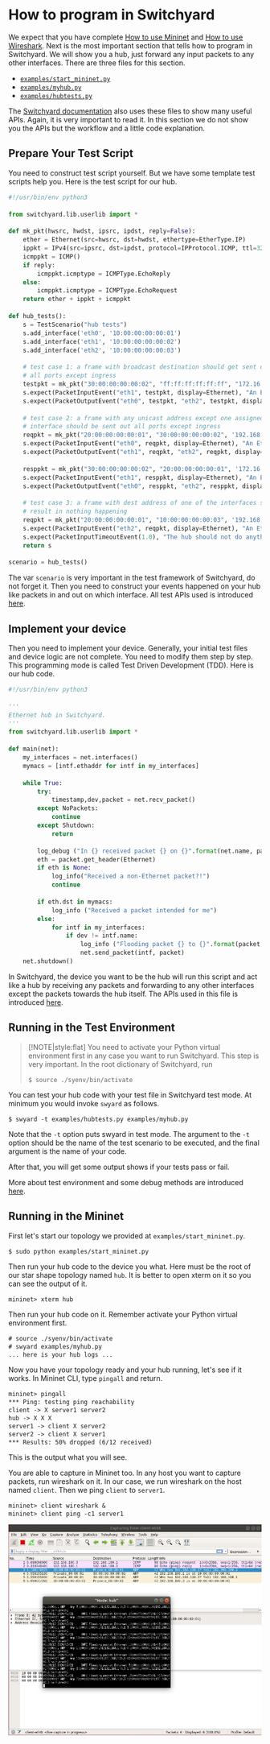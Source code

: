 # How to program in Switchyard

We expect that you have complete [How to use Mininet](./mininet.md) and [How to use Wireshark](./wireshark.md). Next is the most important section that tells how to program in Switchyard. We will show you a hub, just forward any input packets to any other interfaces. There are three files for this section.

- [`examples/start_mininet.py`](https://github.com/shellqiqi/switchyard/blob/master/examples/start_mininet.py)
- [`examples/myhub.py`](https://github.com/shellqiqi/switchyard/blob/master/examples/myhub.py)
- [`examples/hubtests.py`](https://github.com/shellqiqi/switchyard/blob/master/examples/hubtests.py)

The [Switchyard documentation](https://jsommers.github.io/switchyard/) also uses these files to show many useful APIs. Again, it is very important to read it. In this section we do not show you the APIs but the workflow and a little code explanation.

## Prepare Your Test Script

You need to construct test script yourself. But we have some template test scripts help you. Here is the test script for our hub.

```py
#!/usr/bin/env python3

from switchyard.lib.userlib import *

def mk_pkt(hwsrc, hwdst, ipsrc, ipdst, reply=False):
    ether = Ethernet(src=hwsrc, dst=hwdst, ethertype=EtherType.IP)
    ippkt = IPv4(src=ipsrc, dst=ipdst, protocol=IPProtocol.ICMP, ttl=32)
    icmppkt = ICMP()
    if reply:
        icmppkt.icmptype = ICMPType.EchoReply
    else:
        icmppkt.icmptype = ICMPType.EchoRequest
    return ether + ippkt + icmppkt

def hub_tests():
    s = TestScenario("hub tests")
    s.add_interface('eth0', '10:00:00:00:00:01')
    s.add_interface('eth1', '10:00:00:00:00:02')
    s.add_interface('eth2', '10:00:00:00:00:03')

    # test case 1: a frame with broadcast destination should get sent out
    # all ports except ingress
    testpkt = mk_pkt("30:00:00:00:00:02", "ff:ff:ff:ff:ff:ff", "172.16.42.2", "255.255.255.255")
    s.expect(PacketInputEvent("eth1", testpkt, display=Ethernet), "An Ethernet frame with a broadcast destination address should arrive on eth1")
    s.expect(PacketOutputEvent("eth0", testpkt, "eth2", testpkt, display=Ethernet), "The Ethernet frame with a broadcast destination address should be forwarded out ports eth0 and eth2")

    # test case 2: a frame with any unicast address except one assigned to hub
    # interface should be sent out all ports except ingress
    reqpkt = mk_pkt("20:00:00:00:00:01", "30:00:00:00:00:02", '192.168.1.100','172.16.42.2')
    s.expect(PacketInputEvent("eth0", reqpkt, display=Ethernet), "An Ethernet frame from 20:00:00:00:00:01 to 30:00:00:00:00:02 should arrive on eth0")
    s.expect(PacketOutputEvent("eth1", reqpkt, "eth2", reqpkt, display=Ethernet), "Ethernet frame destined for 30:00:00:00:00:02 should be flooded out eth1 and eth2") 

    resppkt = mk_pkt("30:00:00:00:00:02", "20:00:00:00:00:01", '172.16.42.2', '192.168.1.100', reply=True)
    s.expect(PacketInputEvent("eth1", resppkt, display=Ethernet), "An Ethernet frame from 30:00:00:00:00:02 to 20:00:00:00:00:01 should arrive on eth1")
    s.expect(PacketOutputEvent("eth0", resppkt, "eth2", resppkt, display=Ethernet), "Ethernet frame destined to 20:00:00:00:00:01 should be flooded out eth0 and eth2")

    # test case 3: a frame with dest address of one of the interfaces should
    # result in nothing happening
    reqpkt = mk_pkt("20:00:00:00:00:01", "10:00:00:00:00:03", '192.168.1.100','172.16.42.2')
    s.expect(PacketInputEvent("eth2", reqpkt, display=Ethernet), "An Ethernet frame should arrive on eth2 with destination address the same as eth2's MAC address")
    s.expect(PacketInputTimeoutEvent(1.0), "The hub should not do anything in response to a frame arriving with a destination address referring to the hub itself.")
    return s

scenario = hub_tests()
```

The var `scenario` is very important in the test framework of Switchyard, do not forget it. Then you need to construct your events happened on your hub like packets in and out on which interface. All test APIs used is introduced [here](https://jsommers.github.io/switchyard/test_scenario_creation.html).

## Implement your device

Then you need to implement your device. Generally, your initial test files and device logic are not complete. You need to modify them step by step. This programming mode is called Test Driven Development (TDD). Here is our hub code.

```py
#!/usr/bin/env python3

'''
Ethernet hub in Switchyard.
'''
from switchyard.lib.userlib import *

def main(net):
    my_interfaces = net.interfaces() 
    mymacs = [intf.ethaddr for intf in my_interfaces]

    while True:
        try:
            timestamp,dev,packet = net.recv_packet()
        except NoPackets:
            continue
        except Shutdown:
            return

        log_debug ("In {} received packet {} on {}".format(net.name, packet, dev))
        eth = packet.get_header(Ethernet)
        if eth is None:
            log_info("Received a non-Ethernet packet?!")
            continue

        if eth.dst in mymacs:
            log_info ("Received a packet intended for me")
        else:
            for intf in my_interfaces:
                if dev != intf.name:
                    log_info ("Flooding packet {} to {}".format(packet, intf.name))
                    net.send_packet(intf, packet)
    net.shutdown()
```

In Switchyard, the device you want to be the hub will run this script and act like a hub by receiving any packets and forwarding to any other interfaces except the packets towards the hub itself. The APIs used in this file is introduced [here](https://jsommers.github.io/switchyard/writing_a_program.html).

## Running in the Test Environment

> [!NOTE|style:flat]
> You need to activate your Python virtual environment first in any case you want to run Switchyard. This step is very important. In the root dictionary of Switchyard, run
> ```
> $ source ./syenv/bin/activate
> ```

You can test your hub code with your test file in Switchyard test mode. At minimum you would invoke `swyard` as follows.

```
$ swyard -t examples/hubtests.py examples/myhub.py
```

Note that the `-t` option puts swyard in test mode. The argument to the `-t` option should be the name of the test scenario to be executed, and the final argument is the name of your code.

After that, you will get some output shows if your tests pass or fail.

More about test environment and some debug methods are introduced [here](https://jsommers.github.io/switchyard/test_execution.html).

## Running in the Mininet

First let's start our topology we provided at `examples/start_mininet.py`.

```
$ sudo python examples/start_mininet.py
```

Then run your hub code to the device you what. Here must be the root of our star shape topology named `hub`. It is better to open xterm on it so you can see the output of it.

```
mininet> xterm hub
```

Then run your hub code on it. Remember activate your Python virtual environment first.

```
# source ./syenv/bin/activate
# swyard examples/myhub.py
... here is your hub logs ...
```

Now you have your topology ready and your hub running, let's see if it works. In Mininet CLI, type `pingall` and return.

```
mininet> pingall
*** Ping: testing ping reachability
client -> X server1 server2 
hub -> X X X 
server1 -> client X server2 
server2 -> client X server1 
*** Results: 50% dropped (6/12 received)
```

This is the output what you will see.

You are able to capture in Mininet too. In any host you want to capture packets, run wireshark on it. In our case, we run wireshark on the host named `client`. Then we ping `client` to `server1`.

```
mininet> client wireshark &
mininet> client ping -c1 server1
```

![syward-wireshark](./assets/swyard_wireshark.png)

